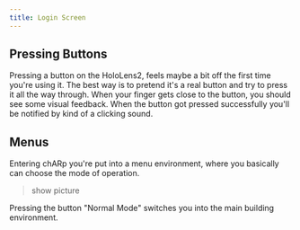 ```yaml
---
title: Login Screen
---
```


## Pressing Buttons
Pressing a button on the HoloLens2, feels maybe a bit off the first time you're using it.
The best way is to pretend it's a real button and try to press it all the way through.
When your finger gets close to the button, you should see some visual feedback.
When the button got pressed successfully you'll be notified by kind of a clicking sound.


## Menus
Entering chARp you're put into a menu environment, where you basically can choose the mode of operation.

> show picture

Pressing the button "Normal Mode" switches you into the main building environment.